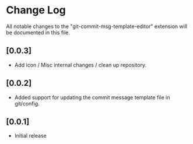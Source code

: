 # Change Log

All notable changes to the "git-commit-msg-template-editor" extension will be documented in this file.

## [0.0.3]
- Add icon / Misc internal changes / clean up repository.


## [0.0.2]
- Added support for updating the commit message template file in git/config.

## [0.0.1]

- Initial release
